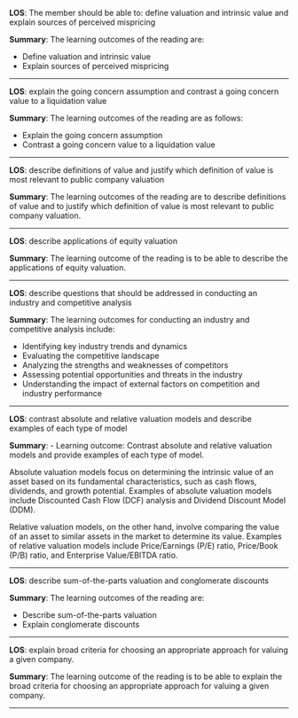  **LOS**: The member should be able to: define valuation and intrinsic value and explain sources of perceived mispricing 
 
 **Summary**: The learning outcomes of the reading are:
- Define valuation and intrinsic value
- Explain sources of perceived mispricing  

 _________ 
 **LOS**:  explain the going concern assumption and contrast a going concern value to a liquidation value 
 
 **Summary**: The learning outcomes of the reading are as follows:
- Explain the going concern assumption
- Contrast a going concern value to a liquidation value  

 _________ 
 **LOS**:  describe definitions of value and justify which definition of value is most relevant to public company valuation 
 
 **Summary**: The learning outcomes of the reading are to describe definitions of value and to justify which definition of value is most relevant to public company valuation.  

 _________ 
 **LOS**:  describe applications of equity valuation 
 
 **Summary**: The learning outcome of the reading is to be able to describe the applications of equity valuation.  

 _________ 
 **LOS**:  describe questions that should be addressed in conducting an industry and competitive analysis 
 
 **Summary**: The learning outcomes for conducting an industry and competitive analysis include:
- Identifying key industry trends and dynamics
- Evaluating the competitive landscape
- Analyzing the strengths and weaknesses of competitors
- Assessing potential opportunities and threats in the industry
- Understanding the impact of external factors on competition and industry performance  

 _________ 
 **LOS**:  contrast absolute and relative valuation models and describe examples of each type of model 
 
 **Summary**: - Learning outcome: Contrast absolute and relative valuation models and provide examples of each type of model.

Absolute valuation models focus on determining the intrinsic value of an asset based on its fundamental characteristics, such as cash flows, dividends, and growth potential. Examples of absolute valuation models include Discounted Cash Flow (DCF) analysis and Dividend Discount Model (DDM).

Relative valuation models, on the other hand, involve comparing the value of an asset to similar assets in the market to determine its value. Examples of relative valuation models include Price/Earnings (P/E) ratio, Price/Book (P/B) ratio, and Enterprise Value/EBITDA ratio.  

 _________ 
 **LOS**:  describe sum-of-the-parts valuation and conglomerate discounts 
 
 **Summary**: The learning outcomes of the reading are:
- Describe sum-of-the-parts valuation
- Explain conglomerate discounts  

 _________ 
 **LOS**:  explain broad criteria for choosing an appropriate approach for valuing a given company. 
 
 **Summary**: The learning outcome of the reading is to be able to explain the broad criteria for choosing an appropriate approach for valuing a given company.  

 _________ 
